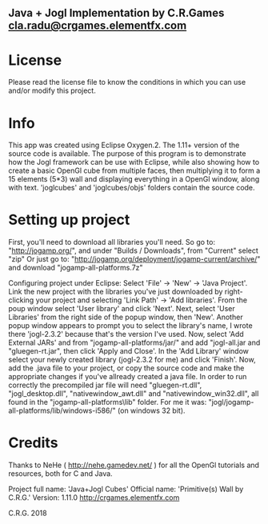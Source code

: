 ##   Java + Jogl Implementation by C.R.Games <cla.radu@crgames.elementfx.com>

# License
Please read the license file to know the conditions in which you can use and/or modify this project.

# Info
  This app was created using Eclipse Oxygen.2. The 1.11+ version of the source code is available.
The purpose of this program is to demonstrate how the Jogl framework can be use with Eclipse, while also 
showing how to create a basic OpenGl cube from multiple faces, then multiplying it to form a 
15 elements (5*3) wall and displaying everything in a OpenGl window, along with text.
'joglcubes' and 'joglcubes/objs' folders contain the source code.

# Setting up project
  First, you'll need to download all libraries you'll need.
So go to:
"http://jogamp.org/", and under "Builds / Downloads", from "Current" select "zip"
Or just go to:
"http://jogamp.org/deployment/jogamp-current/archive/" and download "jogamp-all-platforms.7z"

  Configuring project under Eclipse:
Select 'File' -> 'New' -> 'Java Project'.
Link the new project with the libraries you've just downloaded by right-clicking your project and 
selecting 'Link Path' -> 'Add libraries'. From the poup window select 'User library' and click 'Next'.
Next, select 'User Libraries' from the right side of the popup window, then 'New'. Another popup window 
appears to prompt you to select the library's name, I wrote there 'jogl-2.3.2' because that's the 
version I've used. Now, select 'Add External JARs' and from "jogamp-all-platforms/jar/" and add 
"jogl-all.jar and "gluegen-rt.jar", then click 'Apply and Close'. In the 'Add Library' window select 
your newly created library (jogl-2.3.2 for me) and click 'Finish'.
Now, add the .java file to your project, or copy the source code and make the appropriate changes 
if you've allready created a java file.
In order to run correctly the precompiled jar file will need "gluegen-rt.dll", "jogl_desktop.dll", 
"nativewindow_awt.dll" and "nativewindow_win32.dll", all found in the "jogamp-all-platforms\lib\" folder.
For me it was: "jogl/jogamp-all-platforms/lib/windows-i586/" (on windows 32 bit).

# Credits
  Thanks to NeHe ( http://nehe.gamedev.net/ ) for all the OpenGl tutorials and resources, both for C and Java.

Project full name: 'Java+Jogl Cubes'
Official name: 'Primitive(s) Wall by C.R.G.'
Version: 1.11.0
http://crgames.elementfx.com

C.R.G. 2018
